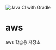 ![Java CI with Gradle](https://github.com/dpudpu/aws/workflows/Java%20CI%20with%20Gradle/badge.svg)
# aws
aws 학습용 저장소


